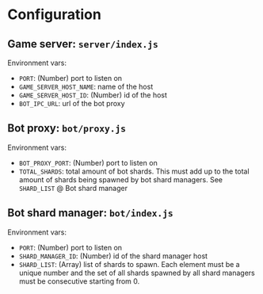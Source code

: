 # Configuration

## Game server: `server/index.js`

Environment vars:

- `PORT`: (Number) port to listen on
- `GAME_SERVER_HOST_NAME`: name of the host
- `GAME_SERVER_HOST_ID`: (Number) id of the host
- `BOT_IPC_URL`: url of the bot proxy

## Bot proxy: `bot/proxy.js`

Environment vars:

- `BOT_PROXY_PORT`: (Number) port to listen on
- `TOTAL_SHARDS`: total amount of bot shards. This must add up to the total amount of shards being spawned by bot shard managers. See `SHARD_LIST` @ Bot shard manager

## Bot shard manager: `bot/index.js`

Environment vars:

- `PORT`: (Number) port to listen on
- `SHARD_MANAGER_ID`: (Number) id of the shard manager host
- `SHARD_LIST`: (Array<Number>) list of shards to spawn. Each element must be a unique number and the set of all shards spawned by all shard managers must be consecutive starting from 0.
